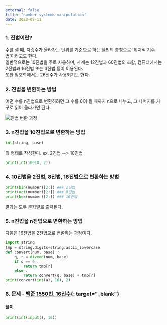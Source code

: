 ```yaml
---
external: false
title: "number systems manipulation"
date: 2022-09-11
---
```


### 1. 진법이란?

수를 셀 때, 자릿수가 올라가는 단위를 기준으로 하는 셈법의 총칭으로 '위치적 기수법'이라고도 한다.  
일반적으로는 10진법을 주로 사용하며, 시계는 12진법과 60진법의 조합, 컴퓨터에서는 2진법과 16진법 또는 3진법 등이 이용된다.  
또한 암호학에서는 26진수가 사용되기도 한다.

### 2. 진법을 변환하는 방법

어떤 수를 n진법으로 변환하려면 그 수를 0이 될 때까지 n으로 나누고, 그 나머지를 거꾸로 읽어 올라가면 된다.

![진법 변환 과정](https://github.com/WoojinJeonkr/WoojinJeonkr.github.io/blob/main/assets/images/post/base-change.jpg?raw=true)

### 3. n진법을 10진법으로 변환하는 방법

```python
int(string, base)
```

의 형태로 작성한다. ex. 2진법 --> 10진법

```python
print(int(10010, 2))
```

### 4. 10진법을 2진법, 8진법, 16진법으로 변환하는 방법

```python
print(bin(number)[2:]) ### 2진법
print(oct(number)[2:]) ### 8진법
print(hex(number)[2:]) ### 16진법
```

결과는 모두 문자열로 출력된다.

### 5. n진법을 n진법으로 변환하는 방법

다음은 16진법을 2진법으로 변환하는 과정이다.

```python
import string
tmp = string.digits+string.ascii_lowercase
def convert(num, base) :
    q, r = divmod(num, base)
    if q == 0 :
        return tmp[r] 
    else :
        return convert(q, base) + tmp[r]
print(convert(int(a), 16), 2)
```

### 6. 문제 - [백준 1550번. 16진수](https://www.acmicpc.net/problem/1550){: target="_blank"}

#### 풀이

```python
print(int(input(), 16))
```